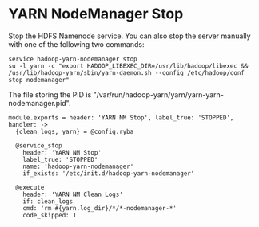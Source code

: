 
# YARN NodeManager Stop

Stop the HDFS Namenode service. You can also stop the server manually with one of
the following two commands:

```
service hadoop-yarn-nodemanager stop
su -l yarn -c "export HADOOP_LIBEXEC_DIR=/usr/lib/hadoop/libexec && /usr/lib/hadoop-yarn/sbin/yarn-daemon.sh --config /etc/hadoop/conf stop nodemanager"
```

The file storing the PID is "/var/run/hadoop-yarn/yarn/yarn-yarn-nodemanager.pid".

    module.exports = header: 'YARN NM Stop', label_true: 'STOPPED', handler: ->
      {clean_logs, yarn} = @config.ryba

      @service_stop
        header: 'YARN NM Stop'
        label_true: 'STOPPED'
        name: 'hadoop-yarn-nodemanager'
        if_exists: '/etc/init.d/hadoop-yarn-nodemanager'

      @execute
        header: 'YARN NM Clean Logs'
        if: clean_logs
        cmd: 'rm #{yarn.log_dir}/*/*-nodemanager-*'
        code_skipped: 1
